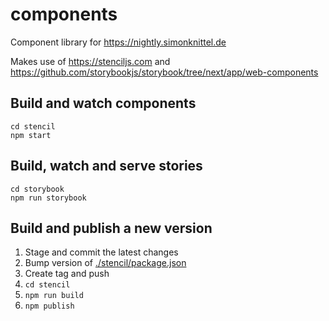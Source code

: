 # components

Component library for https://nightly.simonknittel.de

Makes use of https://stenciljs.com and https://github.com/storybookjs/storybook/tree/next/app/web-components

## Build and watch components

    cd stencil
    npm start

## Build, watch and serve stories

    cd storybook
    npm run storybook

## Build and publish a new version

1. Stage and commit the latest changes
2. Bump version of [./stencil/package.json](stencil/package.json)
3. Create tag and push
4. `cd stencil`
5. `npm run build`
6. `npm publish`
